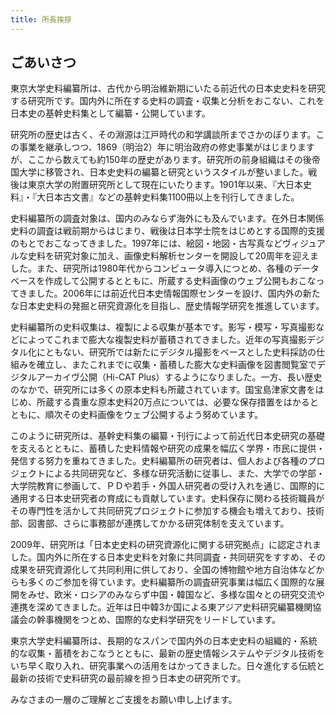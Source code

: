 ```yaml
---
title: 所長挨拶
---
```


<h2 class="h03">ごあいさつ</h2>

<v-img class="mb-10" height="300px"
    src="/about/images/mes_img01.jpg"
    caption="保谷 徹（ほうや　とおる）"></v-img>

東京大学史料編纂所は、古代から明治維新期にいたる前近代の日本史史料を研究する研究所です。国内外に所在する史料の調査・収集と分析をおこない、これを日本史の基幹史料集として編纂・公開しています。

研究所の歴史は古く、その淵源は江戸時代の和学講談所までさかのぼります。この事業を継承しつつ、1869（明治2）年に明治政府の修史事業がはじまりますが、ここから数えても約150年の歴史があります。研究所の前身組織はその後帝国大学に移管され、日本史史料の編纂と研究というスタイルが整いました。戦後は東京大学の附置研究所として現在にいたります。1901年以来、『大日本史料』・『大日本古文書』などの基幹史料集1100冊以上を刊行してきました。

史料編纂所の調査対象は、国内のみならず海外にも及んでいます。在外日本関係史料の調査は戦前期からはじまり、戦後は日本学士院をはじめとする国際的支援のもとでおこなってきました。1997年には、絵図・地図・古写真などヴィジュアルな史料を研究対象に加え、画像史料解析センターを開設して20周年を迎えました。また、研究所は1980年代からコンピュータ導入につとめ、各種のデータベースを作成して公開するとともに、所蔵する史料画像のウェブ公開もおこなってきました。2006年には前近代日本史情報国際センターを設け、国内外の新たな日本史史料の発掘と研究資源化を目指し、歴史情報学研究を推進しています。

史料編纂所の史料収集は、複製による収集が基本です。影写・模写・写真撮影などによってこれまで膨大な複製史料が蓄積されてきました。近年の写真撮影デジタル化にともない、研究所では新たにデジタル撮影をベースとした史料採訪の仕組みを確立し、またこれまでに収集・蓄積した膨大な史料画像を図書閲覧室でデジタルアーカイヴ公開（Hi-CAT
Plus）するようになりました。一方、長い歴史のなかで、研究所には多くの原本史料も所蔵されています。国宝島津家文書をはじめ、所蔵する貴重な原本史料20万点については、必要な保存措置をはかるとともに、順次その史料画像をウェブ公開するよう努めています。

このように研究所は、基幹史料集の編纂・刊行によって前近代日本史研究の基礎を支えるとともに、蓄積した史料情報や研究の成果を幅広く学界・市民に提供・発信する努力を重ねてきました。史料編纂所の研究者は、個人および各種のプロジェクトによる共同研究など、多様な研究活動に従事し、また、大学での学部・大学院教育に参画して、ＰＤや若手・外国人研究者の受け入れを通じ、国際的に通用する日本史研究者の育成にも貢献しています。史料保存に関わる技術職員がその専門性を活かして共同研究プロジェクトに参加する機会も増えており、技術部、図書部、さらに事務部が連携してかかる研究体制を支えています。

2009年、研究所は「日本史史料の研究資源化に関する研究拠点」に認定されました。国内外に所在する日本史史料を対象に共同調査・共同研究をすすめ、その成果を研究資源化して共同利用に供しており、全国の博物館や地方自治体などからも多くのご参加を得ています。史料編纂所の調査研究事業は幅広く国際的な展開をみせ、欧米・ロシアのみならず中国・韓国など、多様な国々との研究交流や連携を深めてきました。近年は日中韓3か国による東アジア史料研究編纂機関協議会の幹事機関をつとめ、国際的な史料学研究をリードしています。

東京大学史料編纂所は、長期的なスパンで国内外の日本史史料の組織的・系統的な収集・蓄積をおこなうとともに、最新の歴史情報システムやデジタル技術をいち早く取り入れ、研究事業への活用をはかってきました。日々進化する伝統と最新の技術で史料研究の最前線を担う日本史の研究所です。

みなさまの一層のご理解とご支援をお願い申し上げます。